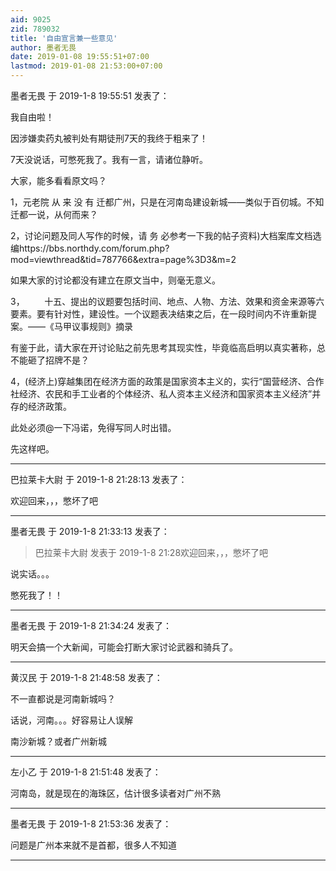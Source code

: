 ```yaml
---
aid: 9025
zid: 789032
title: '自由宣言兼一些意见'
author: 墨者无畏
date: 2019-01-08 19:55:51+07:00
lastmod: 2019-01-08 21:53:00+07:00
---
```


墨者无畏 于 2019-1-8 19:55:51 发表了：

我自由啦！

因涉嫌卖药丸被判处有期徒刑7天的我终于粗来了！

7天没说话，可憋死我了。我有一言，请诸位静听。

大家，能多看看原文吗？

1，元老院 从 来 没 有 迁都广州，只是在河南岛建设新城——类似于百仞城。不知迁都一说，从何而来？

2，讨论问题及同人写作的时候，请 务 必参考一下我的帖子资料)大档案库文档选编https://bbs.northdy.com/forum.php?mod=viewthread&tid=787766&extra=page%3D3&m=2

如果大家的讨论都没有建立在原文当中，则毫无意义。

3，        十五、提出的议题要包括时间、地点、人物、方法、效果和资金来源等六要素。要有针对性，建设性。一个议题表决结束之后，在一段时间内不许重新提案。——《马甲议事规则》摘录

有鉴于此，请大家在开讨论贴之前先思考其现实性，毕竟临高启明以真实著称，总不能砸了招牌不是？

4，(经济上)穿越集团在经济方面的政策是国家资本主义的，实行“国营经济、合作社经济、农民和手工业者的个体经济、私人资本主义经济和国家资本主义经济”并存的经济政策。

此处必须@一下冯诺，免得写同人时出错。

先这样吧。

---------

巴拉莱卡大尉 于 2019-1-8 21:28:13 发表了：

欢迎回来，，，憋坏了吧

---------

墨者无畏 于 2019-1-8 21:33:13 发表了：

> 巴拉莱卡大尉 发表于 2019-1-8 21:28欢迎回来，，，憋坏了吧



说实话。。。

憋死我了！！

---------

墨者无畏 于 2019-1-8 21:34:24 发表了：

明天会搞一个大新闻，可能会打断大家讨论武器和骑兵了。

---------

黄汉民 于 2019-1-8 21:48:58 发表了：

不一直都说是河南新城吗？

话说，河南。。。好容易让人误解

南沙新城？或者广州新城

---------

左小乙 于 2019-1-8 21:51:48 发表了：

河南岛，就是现在的海珠区，估计很多读者对广州不熟

---------

墨者无畏 于 2019-1-8 21:53:36 发表了：

问题是广州本来就不是首都，很多人不知道

---------

